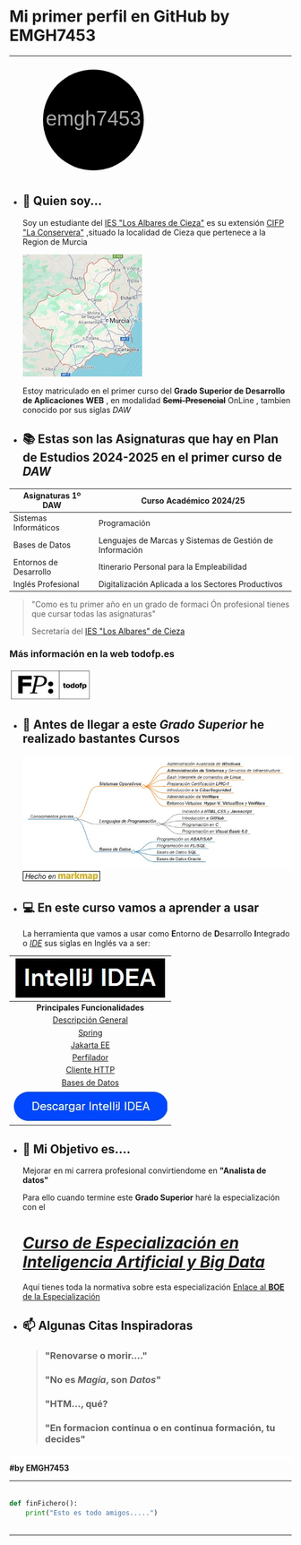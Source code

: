 





# Mi primer perfil en GitHub by EMGH7453
---

<svg xmlns="http://www.w3.org/2000/svg" width="300" height="200" viewBox="0 0 400 100" fill="darkgrey">
  <circle cx="200" cy="50" r="120" fill="black"/>
  <text x="50%" y="50%" font-family="Arial" font-size="48" fill="light" text-anchor="middle" alignment-baseline="middle">emgh7453</text>
</svg>

- ## 👋 Quien soy...

	Soy  un estudiante del [IES "Los Albares de Cieza"](https://www.ieslosalbares.es/  "WEB IES Los Albares de Cieza") es su extensión [CIFP "La Conservera"](https://sites.google.com/view/fplaconservera/ies-los-albares-de-cieza?authuser=0 "Web CIFP La Conservera")
	,situado la localidad de Cieza que pertenece a la Region de Murcia
	
	[![Region de Murcia](./images/regionmurcia.jpg)](https://www.google.es/maps/place/Regi%C3%B3n+de+Murcia,+Murcia/@38.0400936,-3.996701,8z/data=!3m1!4b1!4m6!3m5!1s0xd631a7cd794aecd:0x14ce33f54754d822!8m2!3d38.1398141!4d-1.366216!16zL20vMGo0eHo?entry=ttu&g_ep=EgoyMDI0MTAxNi4wIKXMDSoASAFQAw%3D%3D "Enlace Google Maps 'Region de Murcia'")

	Estoy matriculado en el primer curso del **Grado Superior de Desarrollo de Aplicaciones WEB** , en modalidad **~~Semi-Presencial~~** OnLine , tambien conocido por sus siglas *DAW*
- ## 📚 Estas son las **Asignaturas** que hay en **Plan de Estudios 2024-2025** en el primer curso de *DAW* 

| Asignaturas 1º DAW | Curso Académico 2024/25 |
|---------------------|------------------------|
| Sistemas Informáticos | Programación           |
| Bases de Datos      | Lenguajes de Marcas y Sistemas de Gestión de Información |
| Entornos de Desarrollo | Itinerario Personal para la Empleabilidad |
| Inglés Profesional   | Digitalización Aplicada a los Sectores Productivos |

	
	
> "Como es tu primer año en un grado de formaci	Ón profesional tienes que cursar todas las asignaturas"
>
> Secretaría del [IES "Los Albares" de Cieza](https://www.ieslosalbares.es/  "WEB IES Los Albares de Cieza")


### Más información en la web todofp.es
[![más información](./images/todofp.jpg)](https://www.todofp.es/que-estudiar/familias-profesionales/informatica-comunicaciones/des-aplicaciones-web.html "página de DAW en todofp.es")

	
	
- ## 🚏 Antes de llegar a este *Grado Superior* he realizado bastantes **Cursos** 
	
	[![Esquema de Cursos](./images/cursosenmarkmap.jpg)](./images/markmap.svg)
	[![markmap](./images/logo_markmap.jpg)](https://markmap.js.org)
	
-  ## 💻 En este curso vamos a aprender a usar

	La herramienta que vamos a usar como **E**ntorno de **D**esarrollo **I**ntegrado o [*IDE*](https://es.wikipedia.org/wiki/Entorno_de_desarrollo_integrado "Wikipedia 'IDE'") sus siglas en Inglés va a ser:
	

|[![IntelliJIDEA](./images/Intellij_idea.jpg)](https://www.jetbrains.com/es-es/idea/)|
|:---:|
|**Principales Funcionalidades**|
|[Descripción General](https://www.jetbrains.com/es-es/idea/features/)|
|[Spring](https://www.jetbrains.com/es-es/idea/spring/)|
|[Jakarta EE](https://www.jetbrains.com/es-es/idea/jakarta/)|
|[Perfilador](https://www.jetbrains.com/es-es/pages/intellij-idea-profiler/)|
|[Cliente HTTP](https://www.jetbrains.com/es-es/pages/intellij-idea-http-client/)|
|[Bases de Datos](https://www.jetbrains.com/es-es/pages/intellij-idea-databases/)|
|[![Descargar](./images/descarga_Intellij_IDEA.jpg)](https://www.jetbrains.com/idea/download/)
		
			

- ## 🔭 Mi Objetivo es....

	Mejorar en mi carrera profesional convirtiendome en **"Analista de datos"**
	
	Para ello cuando termine este **Grado Superior** haré la especialización con el 
	
	# [***Curso de Especialización en Inteligencia Artificial y Big Data***](https://todofp.es/que-estudiar/familias-profesionales/informatica-comunicaciones/ce-inteligencia-artificial-bigdata.html "Curso Especialización")
	
	Aquí tienes toda la normativa sobre esta especialización [Enlace al **BOE** de la Especialización](./pdf/BOE-A-2021-7686.pdf)
	
	

- ## 📫 Algunas Citas Inspiradoras 
	
	> ### "Renovarse o morir...."
	> ### "No es *Magía*,  son *Datos*"
	> ### "HTM..., qué?
	> ### "En formacion continua o en continua formación, tu decides"
	
	
	
![espacio](./images/espacioenblanco.jpg)  **#by EMGH7453**



---


```python

def finFichero():
    print("Esto es todo amigos.....")
	
```
---	
	

<!---
Texto inicial:
---------------
- 👋 Hi, I’m @emgh7453
- 👀 I’m interested in ...
- 🌱 I’m currently learning ...
- 💞️ I’m looking to collaborate on ...
- 📫 How to reach me ...
- 😄 Pronouns: ...
- ⚡ Fun fact: ...
---------------

emgh7453/emgh7453 is a ✨ special ✨ repository because its `README.md` (this file) appears on your GitHub profile.
You can click the Preview link to take a look at your changes..


[más información](https://www.todofp.es/que-estudiar/familias-profesionales/informatica-comunicaciones/des-aplicaciones-web.html "página de DAW en todofp.es")


Listado de cursos:
	
	- ***Sistemas Operativos***
		- *Administración Avanzada de **Windows***
		- ***Administración de Sistemas** y Servicios de Infraestructura*
		- *Bash Interprete de comandos de **Linux***
		- *Preparación Certificación **LPIC-1***
		- *Introducción a la **CiberSeguridad***
		- Administración de VmWare
		- Entornos Virtuales Hyper-V, VirtualBox y VmWare
		
	- ***Lenguajes de Programación***
		- *Iniciación a **HTML**,**CSS** y **Javascript***
		- *Introducción a **GitHub***
		- *Programación en **C***
		- *Programación en **Visual Basic 6.0***
		
	- ***Bases de Datos***
		- *Programación en **ABAP/SAP***
		- *Programación en **PL/SQL***
		- *Bases de Datos **SQL***
		- *Bases de Datos **Oracle***
	- ***y algunos más..***
--->

